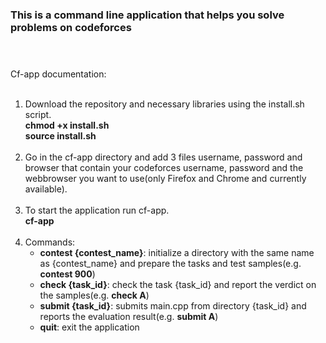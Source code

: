 
### This is a command line application that helps you solve problems on codeforces<br/><br/><br/>



Cf-app documentation:<br/><br/>

1) Download the repository and necessary libraries using the install.sh script.<br/>
    **chmod +x install.sh**<br/>
    **source install.sh**<br/><br/>
2) Go in the cf-app directory and add 3 files username, password and browser that contain your codeforces username, password and the webbrowser you want to use(only Firefox and Chrome and currently available).<br/><br/>
3) To start the application run cf-app.<br/>
    **cf-app**<br/><br/>
4) Commands:<br/>
    - **contest {contest_name}**: initialize a directory with the same name as {contest_name} and prepare the tasks and test samples(e.g. **contest 900**)<br/>
    - **check {task_id}**: check the task {task_id} and report the verdict on the samples(e.g. **check A**)<br/>
    - **submit {task_id}**: submits main.cpp from directory {task_id} and reports the evaluation result(e.g. **submit A**)<br/>
    - **quit**: exit the application<br/>
